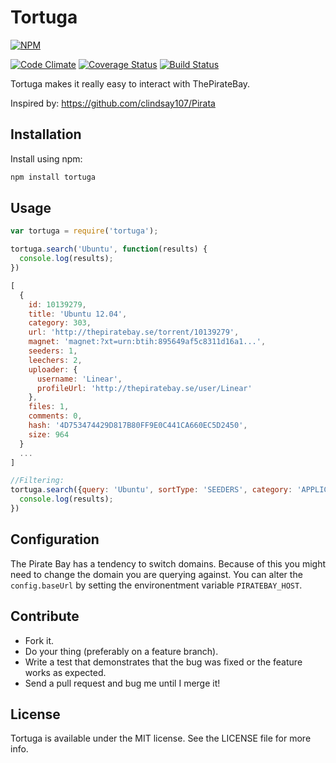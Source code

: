 # Tortuga

[![NPM](https://nodei.co/npm/tortuga.png)](https://nodei.co/npm/tortuga/)

[![Code Climate](https://codeclimate.com/github/espenhogbakk/tortuga.png)](https://codeclimate.com/github/espenhogbakk/tortuga)
[![Coverage Status](https://coveralls.io/repos/espenhogbakk/tortuga/badge.png)](https://coveralls.io/r/espenhogbakk/tortuga)
[![Build Status](https://travis-ci.org/espenhogbakk/tortuga.svg?branch=master)](https://travis-ci.org/espenhogbakk/tortuga)

Tortuga makes it really easy to interact with ThePirateBay.

Inspired by: https://github.com/clindsay107/Pirata

## Installation

Install using npm:
```sh
npm install tortuga
```

## Usage

```javascript
var tortuga = require('tortuga');

tortuga.search('Ubuntu', function(results) {
  console.log(results);
})

[
  {
    id: 10139279,
    title: 'Ubuntu 12.04',
    category: 303,
    url: 'http://thepiratebay.se/torrent/10139279',
    magnet: 'magnet:?xt=urn:btih:895649af5c8311d16a1...',
    seeders: 1,
    leechers: 2,
    uploader: {
      username: 'Linear',
      profileUrl: 'http://thepiratebay.se/user/Linear'
    },
    files: 1,
    comments: 0,
    hash: '4D753474429D817B80FF9E0C441CA660EC5D2450',
    size: 964
  }
  ...
]

//Filtering:
tortuga.search({query: 'Ubuntu', sortType: 'SEEDERS', category: 'APPLICATIONS'} function(results) {
  console.log(results);
})

```

## Configuration
The Pirate Bay has a tendency to switch domains. Because of this you might
need to change the domain you are querying against. You can alter the
`config.baseUrl` by setting the environentment variable `PIRATEBAY_HOST`.

## Contribute

* Fork it.
* Do your thing (preferably on a feature branch).
* Write a test that demonstrates that the bug was fixed or the feature works as expected.
* Send a pull request and bug me until I merge it!

## License

Tortuga is available under the MIT license. See the LICENSE file for more info.

